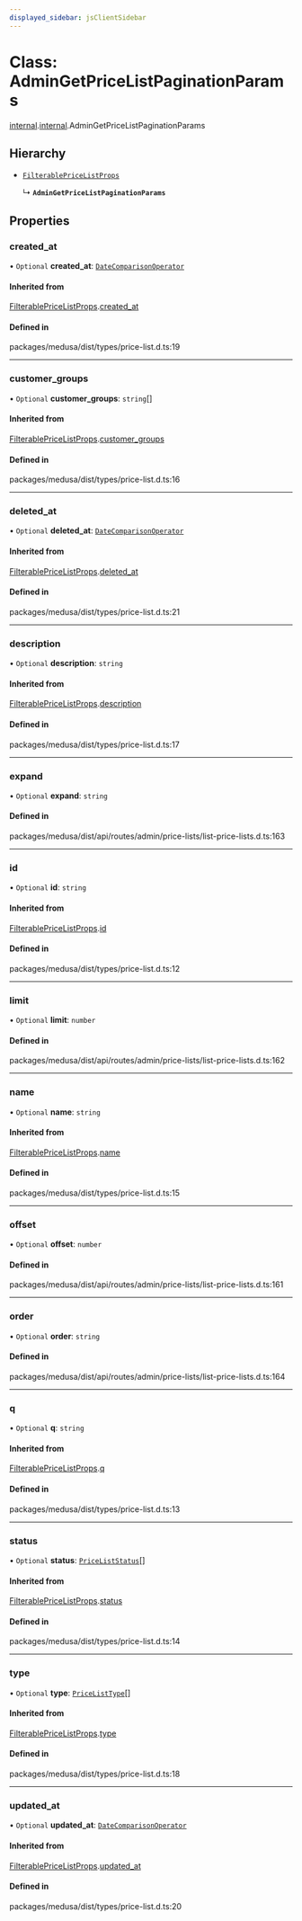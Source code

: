 ```yaml
---
displayed_sidebar: jsClientSidebar
---
```


# Class: AdminGetPriceListPaginationParams

[internal](../modules/internal-8.md).[internal](../modules/internal-8.internal.md).AdminGetPriceListPaginationParams

## Hierarchy

- [`FilterablePriceListProps`](internal-8.internal.FilterablePriceListProps.md)

  ↳ **`AdminGetPriceListPaginationParams`**

## Properties

### created\_at

• `Optional` **created\_at**: [`DateComparisonOperator`](internal-2.DateComparisonOperator.md)

#### Inherited from

[FilterablePriceListProps](internal-8.internal.FilterablePriceListProps.md).[created_at](internal-8.internal.FilterablePriceListProps.md#created_at)

#### Defined in

packages/medusa/dist/types/price-list.d.ts:19

___

### customer\_groups

• `Optional` **customer\_groups**: `string`[]

#### Inherited from

[FilterablePriceListProps](internal-8.internal.FilterablePriceListProps.md).[customer_groups](internal-8.internal.FilterablePriceListProps.md#customer_groups)

#### Defined in

packages/medusa/dist/types/price-list.d.ts:16

___

### deleted\_at

• `Optional` **deleted\_at**: [`DateComparisonOperator`](internal-2.DateComparisonOperator.md)

#### Inherited from

[FilterablePriceListProps](internal-8.internal.FilterablePriceListProps.md).[deleted_at](internal-8.internal.FilterablePriceListProps.md#deleted_at)

#### Defined in

packages/medusa/dist/types/price-list.d.ts:21

___

### description

• `Optional` **description**: `string`

#### Inherited from

[FilterablePriceListProps](internal-8.internal.FilterablePriceListProps.md).[description](internal-8.internal.FilterablePriceListProps.md#description)

#### Defined in

packages/medusa/dist/types/price-list.d.ts:17

___

### expand

• `Optional` **expand**: `string`

#### Defined in

packages/medusa/dist/api/routes/admin/price-lists/list-price-lists.d.ts:163

___

### id

• `Optional` **id**: `string`

#### Inherited from

[FilterablePriceListProps](internal-8.internal.FilterablePriceListProps.md).[id](internal-8.internal.FilterablePriceListProps.md#id)

#### Defined in

packages/medusa/dist/types/price-list.d.ts:12

___

### limit

• `Optional` **limit**: `number`

#### Defined in

packages/medusa/dist/api/routes/admin/price-lists/list-price-lists.d.ts:162

___

### name

• `Optional` **name**: `string`

#### Inherited from

[FilterablePriceListProps](internal-8.internal.FilterablePriceListProps.md).[name](internal-8.internal.FilterablePriceListProps.md#name)

#### Defined in

packages/medusa/dist/types/price-list.d.ts:15

___

### offset

• `Optional` **offset**: `number`

#### Defined in

packages/medusa/dist/api/routes/admin/price-lists/list-price-lists.d.ts:161

___

### order

• `Optional` **order**: `string`

#### Defined in

packages/medusa/dist/api/routes/admin/price-lists/list-price-lists.d.ts:164

___

### q

• `Optional` **q**: `string`

#### Inherited from

[FilterablePriceListProps](internal-8.internal.FilterablePriceListProps.md).[q](internal-8.internal.FilterablePriceListProps.md#q)

#### Defined in

packages/medusa/dist/types/price-list.d.ts:13

___

### status

• `Optional` **status**: [`PriceListStatus`](../enums/internal-3.PriceListStatus.md)[]

#### Inherited from

[FilterablePriceListProps](internal-8.internal.FilterablePriceListProps.md).[status](internal-8.internal.FilterablePriceListProps.md#status)

#### Defined in

packages/medusa/dist/types/price-list.d.ts:14

___

### type

• `Optional` **type**: [`PriceListType`](../enums/internal-3.PriceListType.md)[]

#### Inherited from

[FilterablePriceListProps](internal-8.internal.FilterablePriceListProps.md).[type](internal-8.internal.FilterablePriceListProps.md#type)

#### Defined in

packages/medusa/dist/types/price-list.d.ts:18

___

### updated\_at

• `Optional` **updated\_at**: [`DateComparisonOperator`](internal-2.DateComparisonOperator.md)

#### Inherited from

[FilterablePriceListProps](internal-8.internal.FilterablePriceListProps.md).[updated_at](internal-8.internal.FilterablePriceListProps.md#updated_at)

#### Defined in

packages/medusa/dist/types/price-list.d.ts:20
